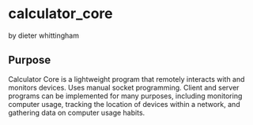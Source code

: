 # calculator_core
by dieter whittingham

## Purpose
Calculator Core is a lightweight program that remotely interacts with and monitors devices. Uses manual socket programming. Client and server programs can be implemented for many purposes, including monitoring computer usage, tracking the location of devices within a network, and gathering data on computer usage habits.
